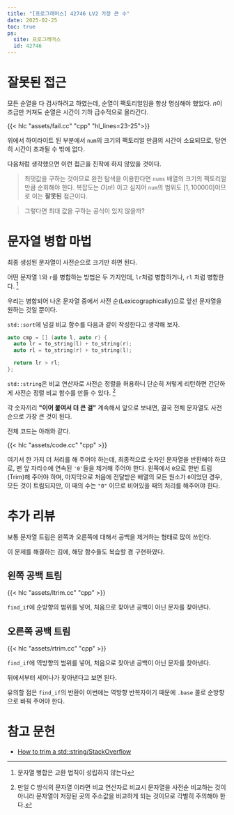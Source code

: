 ```yaml
---
title: "[프로그래머스] 42746 LV2 가장 큰 수"
date: 2025-02-25
toc: true
ps:
  site: 프로그래머스
  id: 42746
---
```


# 잘못된 접근

모든 순열을 다 검사하려고 하였는데, 순열이 팩토리얼임을 항상 명심해야 했었다. $n$이 조금만 커져도 순열은 시간이 기하 급수적으로 올라간다.

{{< hlc  "assets/fail.cc" "cpp" "hl_lines=23-25">}}

위에서 하이라이트 된 부분에서 `num`의 크기의 팩토리얼 만큼의 시간이 소요되므로, 당연히 시간이 초과될 수 밖에 없다.

다음처럼 생각했으면 이런 접근을 진작에 하지 않았을 것이다.

> 최댓값을 구하는 것이므로 완전 탐색을 이용한다면 `nums` 배열의 크기의 팩토리얼 만큼 순회해야 한다. 복잡도는 $O(n!)$ 이고 심지어 `num`의 범위도 $[1, 100000]$이므로 이는 **잘못된** 접근이다.

> 그렇다면 최대 값을 구하는 공식이 있지 않을까?

# 문자열 병합 마법

최종 생성된 문자열이 사전순으로 크기만 하면 된다.

어떤 문자열 `l`와 `r`를 병합하는 방법은 두 가지인데, `lr`처럼 병합하거나, `rl` 처럼 병합한다. [^1] 

[^1]: 문자열 병합은 교환 법칙이 성립하지 않는다

우리는 병합되어 나온 문자열 중에서 사전 순(Lexicographically)으로 앞선 문자열을 원하는 것일 뿐이다.

`std::sort`에 넘길 비교 함수를 다음과 같이 작성한다고 생각해 보자.

```cpp
auto cmp = [] (auto l, auto r) {
  auto lr = to_string(l) + to_string(r);
  auto rl = to_string(r) + to_string(l);

  return lr > rl;
};
```

`std::string`은 비교 연산자로 사전순 정렬을 허용하니 단순히 저렇게 리턴하면 간단하게 사전순 정렬 비교 함수를 만들 수 있다. [^2]

[^2]: 만일 C 방식의 문자열 이라면 비교 연산자로 비교시 문자열을 사전순 비교하는 것이 아니라 문자열이 저장된 곳의 주소값을 비교하게 되는 것이므로 각별히 주의해야 한다.

각 숫자끼리 **"이어 붙여서 더 큰 걸"** 계속해서 앞으로 보내면, 결국 전체 문자열도 사전순으로 가장 큰 것이 된다.

전체 코드는 아래와 같다.

{{< hlc "assets/code.cc" "cpp" >}}

여기서 한 가지 더 처리를 해 주어야 하는데, 최종적으로 숫자인 문자열을 반환해야 하므로, 맨 앞 자리수에 연속된 `'0'`들을 제거해 주어야 한다. 왼쪽에서 `0`으로 한번 트림(Trim)해 주어야 하며, 마지막으로 처음에 전달받은 배열의 모든 원소가 `0`이었던 경우, 모든 것이 트림되지만, 이 때의 수는 `"0"` 이므로 비어있을 때의 처리를 해주어야 한다.

# 추가 리뷰

보통 문자열 트림은 왼쪽과 오른쪽에 대해서 공백을 제거하는 형태로 많이 쓰인다.

이 문제를 해결하는 김에, 해당 함수들도 복습할 겸 구현하였다.

## 왼쪽 공백 트림

{{< hlc "assets/ltrim.cc" "cpp" >}}

`find_if`에 순방향의 범위를 넣어, 처음으로 찾아낸 공백이 아닌 문자를 찾아낸다.

## 오른쪽 공백 트림

{{< hlc "assets/rtrim.cc" "cpp" >}}

`find_if`에 역방향의 범위를 넣어, 처음으로 찾아낸 공백이 아닌 문자를 찾아낸다.

뒤에서부터 세어나가 찾아낸다고 보면 된다.

유의할 점은 `find_if`의 반환이 이번에는 역방향 반복자이기 때문에 `.base` 콜로 순방향으로 바꿔 주어야 한다.

# 참고 문헌

- [How to trim a std::string/StackOverflow](https://stackoverflow.com/questions/216823/how-to-trim-a-stdstring)
